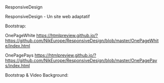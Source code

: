 

ResponsiveDesign

ResponsiveDesign - Un site web adaptatif




Bootstrap:

OnePageWhite https://htmlpreview.github.io/?https://github.com/NikEurope/ResponsiveDesign/blob/master/OnePageWhite/index.html


OnePagePays https://htmlpreview.github.io/?https://github.com/NikEurope/ResponsiveDesign/blob/master/OnePagePays/index.html



Bootstrap & Video Background:
